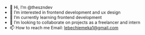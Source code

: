 - 👋 Hi, I’m @theszndev
- 👀 I’m interested in frontend development and ux design 
- 🌱 I’m currently learning frontend development
- 💞️ I’m looking to collaborate on projects as a freelancer and intern 
- 📫 How to reach me Email: lebechiemeka1@gmail.com

<!---
thesnzdev  is a ✨ special ✨ repository because its `README.md` (this file) appears on your GitHub profile.
You can click the Preview link to take a look at your changes.
--->
